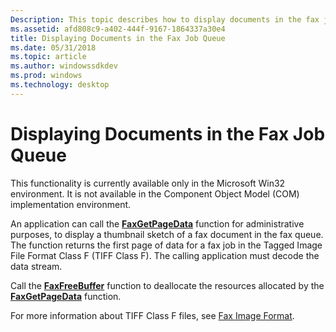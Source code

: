 ```yaml
---
Description: This topic describes how to display documents in the fax job queue in the Microsoft Win32 environment.
ms.assetid: afd808c9-a402-444f-9167-1864337a30e4
title: Displaying Documents in the Fax Job Queue
ms.date: 05/31/2018
ms.topic: article
ms.author: windowssdkdev
ms.prod: windows
ms.technology: desktop
---
```


# Displaying Documents in the Fax Job Queue

This functionality is currently available only in the Microsoft Win32 environment. It is not available in the Component Object Model (COM) implementation environment.

An application can call the [**FaxGetPageData**](/windows/previous-versions/Winfax/nc-winfax-pfaxgetpagedata?branch=master) function for administrative purposes, to display a thumbnail sketch of a fax document in the fax queue. The function returns the first page of data for a fax job in the Tagged Image File Format Class F (TIFF Class F). The calling application must decode the data stream.

Call the [**FaxFreeBuffer**](/windows/previous-versions/Winfax/nc-winfax-pfaxfreebuffer?branch=master) function to deallocate the resources allocated by the [**FaxGetPageData**](/windows/previous-versions/Winfax/nc-winfax-pfaxgetpagedata?branch=master) function.

For more information about TIFF Class F files, see [Fax Image Format](-mfax-fax-image-format.md).

 

 



